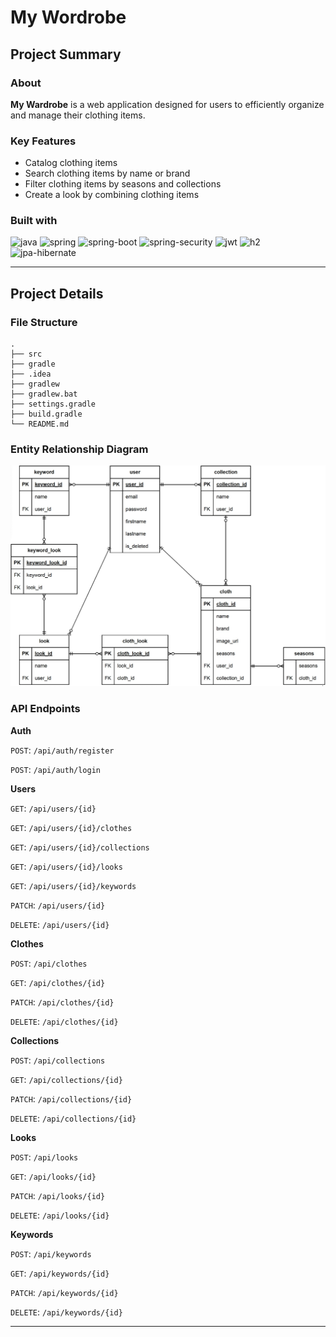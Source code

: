 # My Wordrobe

## Project Summary

### About
**My Wardrobe** is a web application designed for users to efficiently organize and manage their clothing items.

### Key Features
- Catalog clothing items
- Search clothing items by name or brand
- Filter clothing items by seasons and collections
- Create a look by combining clothing items

### Built with
![java]
![spring]
![spring-boot]
![spring-security]
![jwt]
![h2]
![jpa-hibernate]

---

## Project Details

### File Structure
    .
    ├── src
    ├── gradle
    ├── .idea
    ├── gradlew
    ├── gradlew.bat
    ├── settings.gradle
    ├── build.gradle
    └── README.md

### Entity Relationship Diagram
![img.png](img.png)

### API Endpoints

**Auth**

`POST`: `/api/auth/register`

`POST`: `/api/auth/login`

**Users**

`GET`: `/api/users/{id}`

`GET`: `/api/users/{id}/clothes`

`GET`: `/api/users/{id}/collections`

`GET`: `/api/users/{id}/looks`

`GET`: `/api/users/{id}/keywords`

`PATCH`: `/api/users/{id}`

`DELETE`: `/api/users/{id}`

**Clothes**

`POST`: `/api/clothes`

`GET`: `/api/clothes/{id}`

`PATCH`: `/api/clothes/{id}`

`DELETE`: `/api/clothes/{id}`

**Collections**

`POST`: `/api/collections`

`GET`: `/api/collections/{id}`

`PATCH`: `/api/collections/{id}`

`DELETE`: `/api/collections/{id}`

**Looks**

`POST`: `/api/looks`

`GET`: `/api/looks/{id}`

`PATCH`: `/api/looks/{id}`

`DELETE`: `/api/looks/{id}`

**Keywords**

`POST`: `/api/keywords`

`GET`: `/api/keywords/{id}`

`PATCH`: `/api/keywords/{id}`

`DELETE`: `/api/keywords/{id}`

---

[java]: https://img.shields.io/badge/java-F8981D?style=for-the-badge&logoColor=white
[spring]: https://img.shields.io/badge/spring-6DB33F?style=for-the-badge&logo=spring&logoColor=white
[spring-boot]: https://img.shields.io/badge/spring%20boot-6DB33F?style=for-the-badge&logo=springboot&logoColor=white
[spring-security]: https://img.shields.io/badge/spring%20security-6DB33F?style=for-the-badge&logo=springsecurity&logoColor=white
[h2]: https://img.shields.io/badge/h2%20database-0000bb?style=for-the-badge&logoColor=white
[jpa-hibernate]: https://img.shields.io/badge/jpa%20hibernate-59666C?style=for-the-badge&logo=hibernate&logoColor=white
[jwt]: https://img.shields.io/badge/json%20web%20token-000000?style=for-the-badge&logo=jsonwebtokens&logoColor=white
